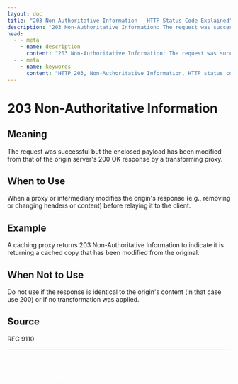 ```yaml
---
layout: doc
title: "203 Non-Authoritative Information - HTTP Status Code Explained"
description: "203 Non-Authoritative Information: The request was successful but the enclosed payload has been modified from that of the origin server's 200 OK response by ..."
head:
  - - meta
    - name: description
      content: "203 Non-Authoritative Information: The request was successful but the enclosed payload has been modified from that of the origin server's 200 OK response by ..."
  - - meta
    - name: keywords
      content: "HTTP 203, Non-Authoritative Information, HTTP status code, REST API, web development"
---
```


# 203 Non-Authoritative Information

## Meaning

The request was successful but the enclosed payload has been modified from that of the origin server's 200 OK response by a transforming proxy.

## When to Use

When a proxy or intermediary modifies the origin's response (e.g., removing or changing headers or content) before relaying it to the client.

## Example

A caching proxy returns 203 Non-Authoritative Information to indicate it is returning a cached copy that has been modified from the original.

## When Not to Use

Do not use if the response is identical to the origin's content (in that case use 200) or if no transformation was applied.

## Source

RFC 9110

---

<div style="margin-top: 40px;">
  <a href="/http-codes/" style="display: inline-block; padding: 12px 24px; background: hsl(var(--primary)); color: white; text-decoration: none; border-radius: var(--radius); font-weight: 500; transition: all 0.2s ease;">← Back to Search</a>
</div>
